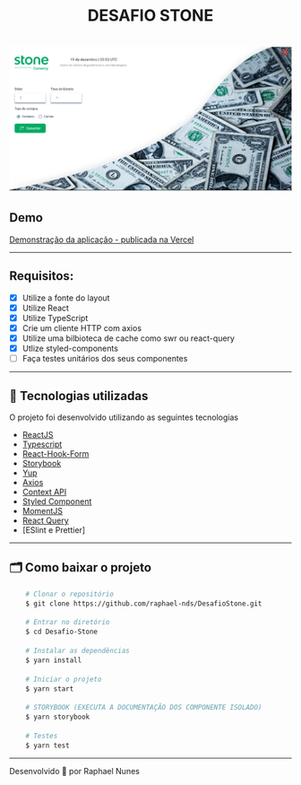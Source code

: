 <h1 align="center">DESAFIO STONE</h1>
<h1 align="center">
    <img src="public/print.png">
</h1>

## Demo

[Demonstração da aplicação - publicada na Vercel](https://desafiostone.vercel.app/)

---

## Requisitos:

- [x] Utilize a fonte do layout
- [x] Utilize React
- [x] Utilize TypeScript
- [x] Crie um cliente HTTP com axios
- [x] Utilize uma bilbioteca de cache como swr ou react-query
- [x] Utlize styled-components
- [ ] Faça testes unitários dos seus componentes

---

## 🚀 Tecnologias utilizadas

O projeto foi desenvolvido utilizando as seguintes tecnologias

- [ReactJS](https://reactjs.org)
- [Typescript](https://www.typescriptlang.org/)
- [React-Hook-Form](https://react-hook-form.com/)
- [Storybook](https://storybook.js.org/)
- [Yup](https://github.com/jquense/yup)
- [Axios](https://github.com/axios/axios)
- [Context API](https://pt-br.reactjs.org/docs/hooks-reference.html)
- [Styled Component](https://styled-components.com/)
- [MomentJS](https://momentjs.com/)
- [React Query](https://react-query.tanstack.com/)
- [ESlint e Prettier]

---

## 🗂 Como baixar o projeto

```bash
    # Clonar o repositório
    $ git clone https://github.com/raphael-nds/DesafioStone.git

    # Entrar no diretório
    $ cd Desafio-Stone

    # Instalar as dependências
    $ yarn install

    # Iniciar o projeto
    $ yarn start

    # STORYBOOK (EXECUTA A DOCUMENTAÇÃO DOS COMPONENTE ISOLADO)
    $ yarn storybook

    # Testes
    $ yarn test
```

---

Desenvolvido 💜 por Raphael Nunes
